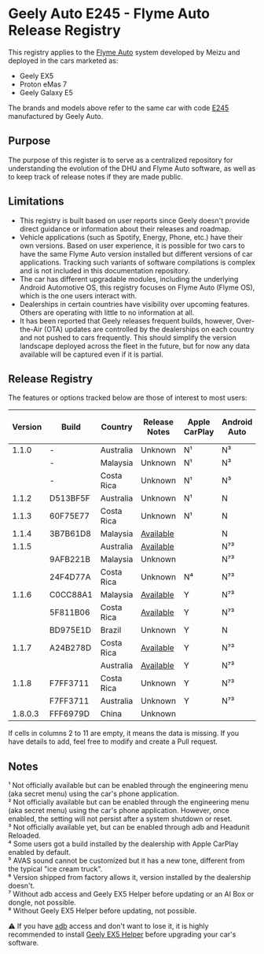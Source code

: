 # Geely Auto E245 - Flyme Auto Release Registry

This registry applies to the [Flyme Auto](https://www.flymeauto.com/) system developed by Meizu and deployed in the cars marketed as:

- Geely EX5
- Proton eMas 7
- Geely Galaxy E5

The brands and models above refer to the same car with code [E245](https://en.wikipedia.org/wiki/Geely_Galaxy_E5) manufactured by Geely Auto.

## Purpose

The purpose of this register is to serve as a centralized repository for understanding the evolution of the DHU and Flyme Auto software, as well as to keep track of release notes if they are made public.

## Limitations

- This registry is built based on user reports since Geely doesn't provide direct guidance or information about their releases and roadmap.
- Vehicle applications (such as Spotify, Energy, Phone, etc.) have their own versions. Based on user experience, it is possible for two cars to have the same Flyme Auto version installed but different versions of car applications. Tracking such variants of software compilations is complex and is not included in this documentation repository.
- The car has different upgradable modules, including the underlying Android Automotive OS, this registry focuses on Flyme Auto (Flyme OS), which is the one users interact with.
- Dealerships in certain countries have visibility over upcoming features. Others are operating with little to no information at all.
- It has been reported that Geely releases frequent builds, however, Over-the-Air (OTA) updates are controlled by the dealerships on each country and not pushed to cars frequently. This should simplify the version landscape deployed across the fleet in the future, but for now any data available will be captured even if it is partial.

## Release Registry

The features or options tracked below are those of interest to most users:


| Version | Build    | Country    | Release Notes                                     | Apple CarPlay | Android Auto | adb Access | CarbitLink while Driving | AVAS Sound Options | AI Box / Dongle Support | User Profiles |
| --------- | ---------- | ------------ | --------------------------------------------------- | --------------- | -------------- | ------------ | -------------------------- | -------------------- | :------------------------ | :-------------- |
| 1.1.0   | -        | Australia  | Unknown                                           | N¹           | N³          | Y          | Y                        | N                  |                         | Y             |
|         | -        | Malaysia   | Unknown                                           | N¹           | N³          | Y          | Y                        | N                  |                         | Y             |
|         | -        | Costa Rica | Unknown                                           | N¹           | N³          | Y          | Y                        | N                  | N                       | N             |
| 1.1.2   | D513BF5F | Australia  | Unknown                                           | N¹           | N            |            |                          |                    |                         | Y             |
| 1.1.3   | 60F75E77 | Costa Rica | Unknown                                           | N¹           | N            | N          | N⁶                      | N                  | N                       | N             |
| 1.1.4   | 3B7B61D8 | Malaysia   | [Available](/Release-Notes/1.1.4_3B7B61D8_MYS.md) |               | N            |            | Y                        | N                  |                         | Y             |
| 1.1.5   |          | Australia  | [Available](/Release-Notes/1.1.5_AUS.md)          |               | N⁷³        |            |                          | N⁵                |                         | Y             |
|         | 9AFB221B | Malaysia   | Unknown                                           |               | N⁷³        |            |                          | N                  |                         | Y             |
|         | 24F4D77A | Costa Rica | Unknown                                           | N⁴           | N⁷³        | N⁸        | N                        | N                  | N                       | N             |
| 1.1.6   | C0CC88A1 | Malaysia   | [Available](/Release-Notes/1.1.6_C0CC88A1_MYS.md) | Y             | N⁷³        | N⁸        | N                        | Y                  | Y                       | Y             |
|         | 5F811B06 | Costa Rica | [Available](/Release-Notes/1.1.6_5F811B06_CRC.md) | Y             | N⁷³        | N⁸        | N                        | Y                  | Y                       | N             |
|         | BD975E1D | Brazil     | Unknown                                           | Y             | N            | N⁸        | N                        | Y                  | Y                       | Y             |
| 1.1.7   | A24B278D | Costa Rica | [Available](/Release-Notes/1.1.7_A24B278D_CRC.md) | Y             | N⁷³        | N⁸        | N                        | Y                  | Y                       | N             |
|         |          | Australia  | [Available](/Release-Notes/1.1.7_AUS.md)          | Y             | N⁷³        | N⁸        | N                        | Y                  | Y                       | Y             |
| 1.1.8   | F7FF3711 | Costa Rica | Unknown                                           | Y             | N⁷³        | N⁸        | Y                        | Y                  | Y                       | N             |
|         | F7FF3711 | Australia  | Unknown                                           | Y             | N⁷³        | N⁸        | Y                        | Y                  | Y                       | Y             |
| 1.8.0.3 | FFF6979D | China      | Unknown                                           |               |              |            |                          |                    |                         | Y             |

If cells in columns 2 to 11 are empty, it means the data is missing. If you have details to add, feel free to modify and create a Pull request.

## Notes

¹ Not officially available but can be enabled through the engineering menu (aka secret menu) using the car's phone application.<br>
² Not officially available but can be enabled through the engineering menu (aka secret menu) using the car's phone application. However, once enabled, the setting will not persist after a system shutdown or reset.<br>
³ Not officially available yet, but can be enabled through adb and Headunit Reloaded.<br>
⁴ Some users got a build installed by the dealership with Apple CarPlay enabled by default.<br>
⁵ AVAS sound cannot be customized but it has a new tone, different from the typical "ice cream truck".<br>
⁶ Version shipped from factory allows it, version installed by the dealership doesn't.<br>
⁷ Without adb access and Geely EX5 Helper before updating or an AI Box or dongle, not possible.<br>
⁸ Without Geely EX5 Helper before updating, not possible.<br>

:warning: If you have [adb](https://developer.android.com/tools/adb) access and don't want to lose it, it is highly recommended to install [Geely EX5 Helper](https://eucalyptus-software-geely-ex5-mods.pages.dev/app-library?fbclid=IwY2xjawLt4rdleHRuA2FlbQIxMABicmlkETF5Zk9VaUhaMWljZ0wyTTI4AR4lZdZsNj7IQlUqDdamVBG2P3U6WChVTcrqTEsuYVpcr3UY5KDUiwF8V3x00g_aem_Ur9yQGfYOTxURHPlcOCHzg) before upgrading your car's software.
